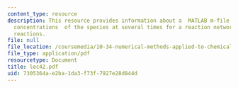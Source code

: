 ```yaml
---
content_type: resource
description: This resource provides information about a  MATLAB m-file predicts the
  concentrations  of the species at several times for a reaction network of the two
  reactions.
file: null
file_location: /coursemedia/10-34-numerical-methods-applied-to-chemical-engineering-fall-2005/7305364ae2ba1da3f73f7927e28d844d_lec42.pdf
file_type: application/pdf
resourcetype: Document
title: lec42.pdf
uid: 7305364a-e2ba-1da3-f73f-7927e28d844d
---
```

